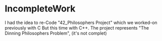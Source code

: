 # IncompleteWork
I had the idea to re-Code "42_Philosophers Project" which we worked-on previously with C But this time with C++.
The project represents "The Dinning Philosophers Problem", (it's not complet)
